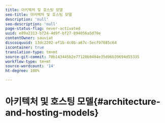 ```yaml
---
title: 아키텍처 및 호스팅 모델
seo-title: 아키텍처 및 호스팅 모델
description: 'null'
seo-description: 'null'
page-status-flag: never-activated
uuid: e89a2313-b724-4d9f-bf27-894056a5d70e
contentOwner: sauviat
discoiquuid: 13dc2202-ef1b-4c0b-a67c-5ecf97885c64
iscontainer: true
translation-type: tm+mt
source-git-commit: 70b143445b2e77128b9404e35d96b39694d55335
workflow-type: tm+mt
source-wordcount: '14'
ht-degree: 100%

---
```



# 아키텍처 및 호스팅 모델{#architecture-and-hosting-models}


